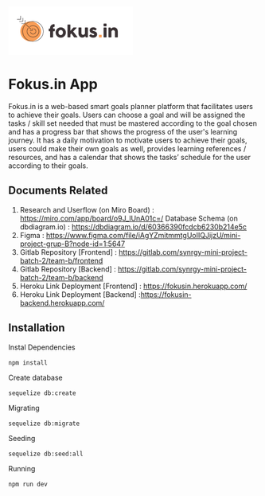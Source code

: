 <a href="https://fokusin.herokuapp.com/">
        <img src="/img/fokus.inLogo.png" alt="Logo" width="250" height="97">
</a>

# Fokus.in App

Fokus.in is a web-based smart goals planner platform that facilitates users to achieve their goals. Users can choose a goal and will be assigned the tasks / skill set needed that must be mastered according to the goal chosen and has a progress bar that shows the progress of the user's learning journey. It has a daily motivation to motivate users to achieve their goals, users could make their own goals as well, provides learning references / resources, and has a calendar that shows the tasks’ schedule for the user according to their goals.

## Documents Related

1. Research and Userflow (on Miro Board) : https://miro.com/app/board/o9J_lUnA01c=/ 
Database Schema (on dbdiagram.io) : https://dbdiagram.io/d/60366390fcdcb6230b214e5c 
2. Figma : https://www.figma.com/file/iAgYZmitmmtgUoIIQJijzU/mini-project-grup-B?node-id=1:5647
3. Gitlab Repository [Frontend] : https://gitlab.com/synrgy-mini-project-batch-2/team-b/frontend 
4. Gitlab Repository [Backend] : https://gitlab.com/synrgy-mini-project-batch-2/team-b/backend  
5. Heroku Link Deployment [Frontend] : https://fokusin.herokuapp.com/
6. Heroku Link Deployment [Backend] :https://fokusin-backend.herokuapp.com/


## Installation

Instal Dependencies
```
npm install
```
Create database
```
sequelize db:create
```
Migrating
```
sequelize db:migrate
```
Seeding
```
sequelize db:seed:all
```
Running
```
npm run dev
```